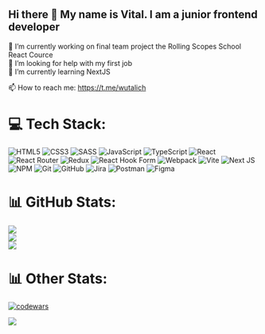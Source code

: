 ## Hi there 👋 My name is Vital. I am a junior frontend developer

🔭 I’m currently working on final team project the Rolling Scopes School React Cource<br>
🤝 I’m looking for help with my first job<br>
🌱 I’m currently learning NextJS


📫 How to reach me: https://t.me/wutalich

  
# 💻 Tech Stack:
![HTML5](https://img.shields.io/badge/html5-%23E34F26.svg?style=for-the-badge&logo=html5&logoColor=white) ![CSS3](https://img.shields.io/badge/css3-%231572B6.svg?style=for-the-badge&logo=css3&logoColor=white)  ![SASS](https://img.shields.io/badge/SASS-hotpink.svg?style=for-the-badge&logo=SASS&logoColor=white) ![JavaScript](https://img.shields.io/badge/javascript-%23323330.svg?style=for-the-badge&logo=javascript&logoColor=%23F7DF1E) ![TypeScript](https://img.shields.io/badge/typescript-%23007ACC.svg?style=for-the-badge&logo=typescript&logoColor=white) ![React](https://img.shields.io/badge/react-%2320232a.svg?style=for-the-badge&logo=react&logoColor=%2361DAFB) ![React Router](https://img.shields.io/badge/React_Router-CA4245?style=for-the-badge&logo=react-router&logoColor=white) ![Redux](https://img.shields.io/badge/redux-%23593d88.svg?style=for-the-badge&logo=redux&logoColor=white) ![React Hook Form](https://img.shields.io/badge/React%20Hook%20Form-%23EC5990.svg?style=for-the-badge&logo=reacthookform&logoColor=white)  ![Webpack](https://img.shields.io/badge/webpack-grey?style=for-the-badge&logo=webpack)   ![Vite](https://img.shields.io/badge/vite-%23646CFF.svg?style=for-the-badge&logo=vite&logoColor=white) ![Next JS](https://img.shields.io/badge/Next-black?style=for-the-badge&logo=next.js&logoColor=white)  ![NPM](https://img.shields.io/badge/NPM-%23CB3837.svg?style=for-the-badge&logo=npm&logoColor=white)  ![Git](https://img.shields.io/badge/git-%23F05033.svg?style=for-the-badge&logo=git&logoColor=white) ![GitHub](https://img.shields.io/badge/github-%23121011.svg?style=for-the-badge&logo=github&logoColor=white) ![Jira](https://img.shields.io/badge/jira-%230A0FFF.svg?style=for-the-badge&logo=jira&logoColor=white) ![Postman](https://img.shields.io/badge/Postman-FF6C37?style=for-the-badge&logo=postman&logoColor=white) ![Figma](https://img.shields.io/badge/Figma-F24E1E?style=for-the-badge&logo=figma&logoColor=white) 
# 📊 GitHub Stats:

![](https://github-readme-stats.vercel.app/api?username=vwital&theme=dark&hide_border=true&include_all_commits=false&count_private=false)<br/>
![](https://github-readme-streak-stats.herokuapp.com/?user=vwital&theme=dark&hide_border=true)<br/>
![](https://github-readme-stats.vercel.app/api/top-langs/?username=vwital&theme=dark&hide_border=true&include_all_commits=false&count_private=false&layout=compact)<br/>

# 📊 Other Stats:

[![codewars](https://www.codewars.com/users/vwital/badges/large)](https://www.codewars.com/users/vwital)   <br/>


[![](https://visitcount.itsvg.in/api?id=vwital&icon=1&color=3)](https://visitcount.itsvg.in)<br/>
